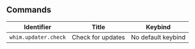 ## Commands

| Identifier           | Title             | Keybind            |
| -------------------- | ----------------- | ------------------ |
| `whim.updater.check` | Check for updates | No default keybind |
